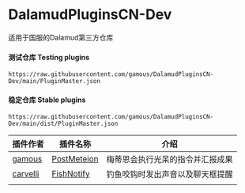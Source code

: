 # DalamudPluginsCN-Dev

适用于国服的Dalamud第三方仓库

#### 测试仓库 Testing plugins

`https://raw.githubusercontent.com/gamous/DalamudPluginsCN-Dev/main/PluginMaster.json`

#### 稳定仓库 Stable plugins

`https://raw.githubusercontent.com/gamous/DalamudPluginsCN-Dev/main/dist/PluginMaster.json`



| 插件作者                                | 插件名称                                              | 介绍                             |
| --------------------------------------- | ----------------------------------------------------- | -------------------------------- |
| [gamous](https://github.com/gamous)     | [PostMeteion](https://github.com/gamous/PostMeteion)  | 梅蒂恩会执行光呆的指令并汇报成果 |
| [carvelli](https://github.com/carvelli) | [FishNotify](https://github.com/carvelli/Fish-Notify) | 钓鱼咬钩时发出声音以及聊天框提醒 |
|                                         |                                                       |                                  |

